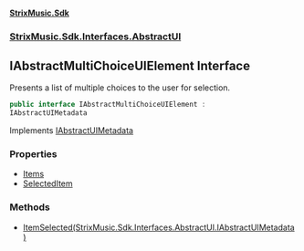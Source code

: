 #### [StrixMusic.Sdk](./index.md 'index')
### [StrixMusic.Sdk.Interfaces.AbstractUI](./StrixMusic-Sdk-Interfaces-AbstractUI.md 'StrixMusic.Sdk.Interfaces.AbstractUI')
## IAbstractMultiChoiceUIElement Interface
Presents a list of multiple choices to the user for selection.  
```csharp
public interface IAbstractMultiChoiceUIElement :
IAbstractUIMetadata
```
Implements [IAbstractUIMetadata](./StrixMusic-Sdk-Interfaces-AbstractUI-IAbstractUIMetadata.md 'StrixMusic.Sdk.Interfaces.AbstractUI.IAbstractUIMetadata')  
### Properties
- [Items](./StrixMusic-Sdk-Interfaces-AbstractUI-IAbstractMultiChoiceUIElement-Items.md 'StrixMusic.Sdk.Interfaces.AbstractUI.IAbstractMultiChoiceUIElement.Items')
- [SelectedItem](./StrixMusic-Sdk-Interfaces-AbstractUI-IAbstractMultiChoiceUIElement-SelectedItem.md 'StrixMusic.Sdk.Interfaces.AbstractUI.IAbstractMultiChoiceUIElement.SelectedItem')
### Methods
- [ItemSelected(StrixMusic.Sdk.Interfaces.AbstractUI.IAbstractUIMetadata)](./StrixMusic-Sdk-Interfaces-AbstractUI-IAbstractMultiChoiceUIElement-ItemSelected(StrixMusic-Sdk-Interfaces-AbstractUI-IAbstractUIMetadata).md 'StrixMusic.Sdk.Interfaces.AbstractUI.IAbstractMultiChoiceUIElement.ItemSelected(StrixMusic.Sdk.Interfaces.AbstractUI.IAbstractUIMetadata)')
